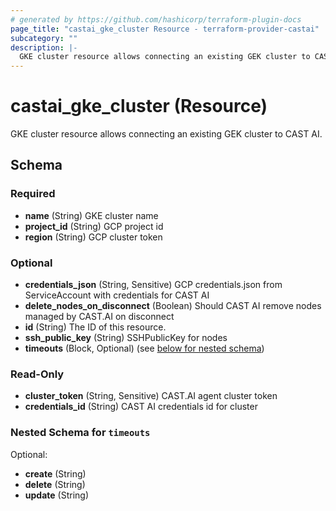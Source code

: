 ```yaml
---
# generated by https://github.com/hashicorp/terraform-plugin-docs
page_title: "castai_gke_cluster Resource - terraform-provider-castai"
subcategory: ""
description: |-
  GKE cluster resource allows connecting an existing GEK cluster to CAST AI.
---
```


# castai_gke_cluster (Resource)

GKE cluster resource allows connecting an existing GEK cluster to CAST AI.



<!-- schema generated by tfplugindocs -->
## Schema

### Required

- **name** (String) GKE cluster name
- **project_id** (String) GCP project id
- **region** (String) GCP cluster token

### Optional

- **credentials_json** (String, Sensitive) GCP credentials.json from ServiceAccount with credentials for CAST AI
- **delete_nodes_on_disconnect** (Boolean) Should CAST AI remove nodes managed by CAST.AI on disconnect
- **id** (String) The ID of this resource.
- **ssh_public_key** (String) SSHPublicKey for nodes
- **timeouts** (Block, Optional) (see [below for nested schema](#nestedblock--timeouts))

### Read-Only

- **cluster_token** (String, Sensitive) CAST.AI agent cluster token
- **credentials_id** (String) CAST AI credentials id for cluster

<a id="nestedblock--timeouts"></a>
### Nested Schema for `timeouts`

Optional:

- **create** (String)
- **delete** (String)
- **update** (String)


